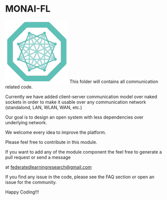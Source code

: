 # MONAI-FL
![ProjectMONAI-FL](/images/monai-logo.png)
This folder will contains all communication related code. 

Currently we have added client-server communication model over naked sockets in order to make 
it usable over any communication network (standalond, LAN, WLAN, WAN, etc.)

Our goal is to design an open system with less dependencies over underlying network.

We welcome every idea to improve the platform.

Please feel free to contribute in this module. 

If you want to add any of the module component the feel free to generate a pull request or send a message 

at federatedlearningresearch@gmail.com

If you find any issue in the code, please see the FAQ section or open an issue for the community.

Happy Coding!!!